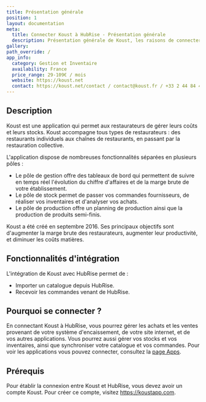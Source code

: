 ```yaml
---
title: Présentation générale
position: 1
layout: documentation
meta:
  title: Connecter Koust à HubRise - Présentation générale
  description: Présentation générale de Koust, les raisons de connecter votre caisse à HubRise et liste des fonctionnalités de l'intégration avec HubRise.
gallery:
path_override: /
app_info:
  category: Gestion et Inventaire
  availability: France
  price_range: 29-109€ / mois
  website: https://koust.net
  contact: https://koust.net/contact / contact@koust.fr / +33 2 44 84 43 88
---
```


## Description

Koust est une application qui permet aux restaurateurs de gérer leurs coûts et leurs stocks. Koust accompagne tous types de restaurateurs : des restaurants individuels aux chaînes de restaurants, en passant par la restauration collective.

L'application dispose de nombreuses fonctionnalités séparées en plusieurs pôles :
- Le pôle de gestion offre des tableaux de bord qui permettent de suivre en temps réel l'évolution du chiffre d'affaires et de la marge brute de votre établissement.
- Le pôle de stock permet de passer vos commandes fournisseurs, de réaliser vos inventaires et d'analyser vos achats.
- Le pôle de production offre un planning de production ainsi que la production de produits semi-finis.

Koust a été créé en septembre 2016. Ses principaux objectifs sont d'augmenter la marge brute des restaurateurs, augmenter leur productivité, et diminuer les coûts matières.

## Fonctionnalités d'intégration

L'intégration de Koust avec HubRise permet de :

- Importer un catalogue depuis HubRise.
- Recevoir les commandes venant de HubRise.

## Pourquoi se connecter ?

En connectant Koust à HubRise, vous pourrez gérer les achats et les ventes provenant de votre système d'encaissement, de votre site internet, et de vos autres applications. Vous pourrez aussi gérer vos stocks et vos inventaires, ainsi que synchroniser votre catalogue et vos commandes. Pour voir les applications vous pouvez connecter, consultez la [page Apps](/apps).

## Prérequis

Pour établir la connexion entre Koust et HubRise, vous devez avoir un compte Koust. Pour créer ce compte, visitez https://koustapp.com.
